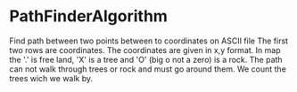 # PathFinderAlgorithm
Find path between two points between to coordinates on ASCII file
The first two rows are coordinates. The coordinates are given in x,y format. 
In map the '.' is free land, 'X' is a tree and 'O' (big o not a zero) is a rock.
The path can not walk through trees or rock and must go around them. We count the trees wich we walk by.